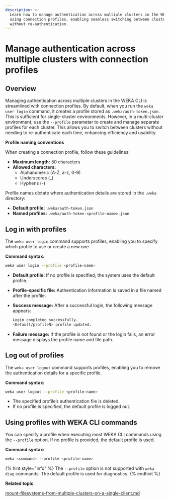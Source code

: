 ```yaml
---
description: >-
  Learn how to manage authentication across multiple clusters in the WEKA CLI
  using connection profiles, enabling seamless switching between clusters
  without re-authentication.
---
```


# Manage authentication across multiple clusters with connection profiles

## Overview

Managing authentication across multiple clusters in the WEKA CLI is streamlined with connection profiles. By default, when you run the `weka user login` command, it creates a profile stored as `.weka/auth-token.json`. This is sufficient for single-cluster environments. However, in a multi-cluster environment, use the `--profile` parameter to create and manage separate profiles for each cluster. This allows you to switch between clusters without needing to re-authenticate each time, enhancing efficiency and usability.

**Profile naming conventions**

When creating a connection profile, follow these guidelines:

* **Maximum length:** 50 characters
* **Allowed characters:**
  * Alphanumeric (A-Z, a-z, 0-9)
  * Underscores (\_)
  * Hyphens (-)

Profile names dictate where authentication details are stored in the `.weka` directory:

* **Default profile:** `.weka/auth-token.json`
* **Named profiles:** `.weka/auth-token-<profile-name>.json`

## **Log in with profiles**

The `weka user login` command supports profiles, enabling you to specify which profile to use or create a new one.

**Command syntax:**

```bash
weka user login --profile <profile-name>
```

* **Default profile:** If no profile is specified, the system uses the default profile.
* **Profile-specific file:** Authentication information is saved in a file named after the profile.
*   **Success message:** After a successful login, the following message appears:

    ```bash
    Login completed successfully.
    <Default/profileN> profile updated.
    ```
* **Failure message:** If the profile is not found or the login fails, an error message displays the profile name and file path.

## **Log out of profiles**

The `weka user logout` command supports profiles, enabling you to remove the authentication details for a specific profile.

**Command syntax:**

```bash
weka user logout --profile <profile-name>
```

* The specified profile’s authentication file is deleted.
* If no profile is specified, the default profile is logged out.

## **Using profiles with WEKA CLI commands**

You can specify a profile when executing most WEKA CLI commands using the `--profile` option. If no profile is provided, the default profile is used.

**Command syntax:**

```bash
weka <command> --profile <profile-name>
```

{% hint style="info" %}
The `--profile` option is not supported with `weka diag` commands. The default profile is used for diagnostics.
{% endhint %}

**Related topic**

[mount-filesystems-from-multiple-clusters-on-a-single-client.md](mount-filesystems-from-multiple-clusters-on-a-single-client.md "mention")
